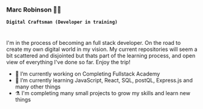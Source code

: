 ### Marc Robinson 👾🐼


**`Digital Craftsman (Developer in training)`**

#

I'm in the process of becoming an full stack developer. On the road to create my own digital world in my vision. My current repositories will seem a bit scattered and disjointed but thats part of the learning process, and open view of everything I've done so far. Enjoy the trip!

- 🔭 I’m currently working on Completing Fullstack Academy
- 🌱 I’m currently learning JavaScript, React, SQL, postQL, Express.js and many other things
- ⚗️ I'm completing many small projects to grow my skills and learn new things

